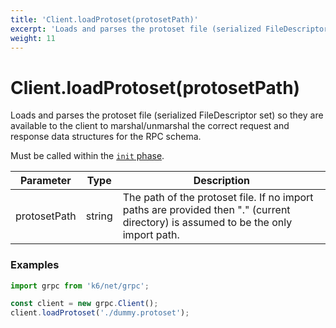 ```yaml
---
title: 'Client.loadProtoset(protosetPath)'
excerpt: 'Loads and parses the protoset file (serialized FileDescriptor set) so they are available to the client to marshal/unmarshal the correct request and response data structures for the RPC schema.'
weight: 11
---
```


# Client.loadProtoset(protosetPath)

Loads and parses the protoset file (serialized FileDescriptor set) so they are available to the client to marshal/unmarshal the correct request and response data structures for the RPC schema.

Must be called within the [`init` phase](/docs/k6/<K6_VERSION>/using-k6/test-lifecycle).

| Parameter    | Type   | Description                                                                                                                        |
| ------------ | ------ | ---------------------------------------------------------------------------------------------------------------------------------- |
| protosetPath | string | The path of the protoset file. If no import paths are provided then "." (current directory) is assumed to be the only import path. |

### Examples

<div class="code-group" data-props='{"labels": ["Simple example"], "lineNumbers": [true]}'>

```javascript
import grpc from 'k6/net/grpc';

const client = new grpc.Client();
client.loadProtoset('./dummy.protoset');
```

</div>
